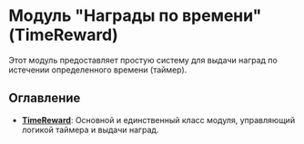 ﻿# Модуль "Награды по времени" (TimeReward)

Этот модуль предоставляет простую систему для выдачи наград по истечении определенного времени (таймер).

## Оглавление
- [**TimeReward**](./TimeReward.md): Основной и единственный класс модуля, управляющий логикой таймера и выдачи наград.
